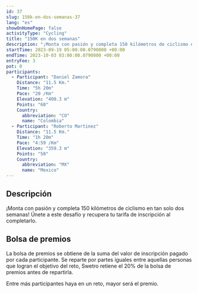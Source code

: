 ```yaml
---
id: 37
slug: 150k-en-dos-semanas-37
lang: "es"
showOnHomePage: false
activityType: "Cycling"
title: "150K en dos semanas"
description: "¡Monta con pasión y completa 150 kilómetros de ciclismo en tan solo dos semanas! Únete a este desafío y recupera tu tarifa de inscripción al completarlo."
startTime: 2023-09-19 05:00:00.0790000 +00:00
endTime: 2023-10-03 03:00:00.0790000 +00:00
entryFee: 3
pot: 0
participants:
  - Participant: "Daniel Zamora"
    Distance: "11.5 Km."
    Time: "5h 20m"
    Pace: "20 /Km"
    Elevation: "400.3 m"
    Points: "60"
    Country:
      abbreviation: "CO"
      name: "Colombia"
  - Participant: "Roberto Martinez"
    Distance: "11.5 Km."
    Time: "1h 20m"
    Pace: "4:59 /Km"
    Elevation: "359.3 m"
    Points: "50"
    Country:
      abbreviation: "MX"
      name: "Mexico"
---
```


## Descripción

¡Monta con pasión y completa 150 kilómetros de ciclismo en tan solo dos semanas! Únete a este desafío y recupera tu tarifa de inscripción al completarlo.

## Bolsa de premios

La bolsa de premios se obtiene de la suma del valor de inscripción pagado por cada participante. Se reparte por partes iguales entre aquellas personas que logran el objetivo del reto, Swetro retiene el 20% de la bolsa de premios antes de repartirla.

Entre más participantes haya en un reto, mayor será el premio.
